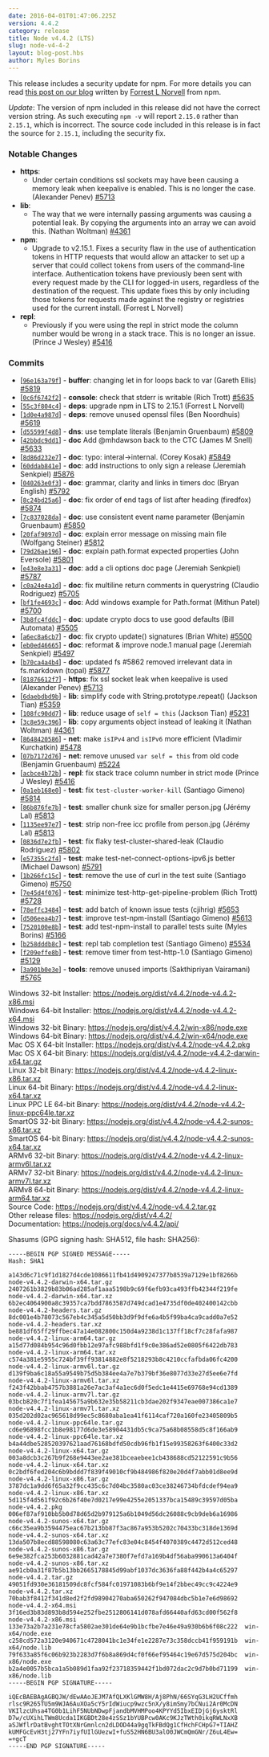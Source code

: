 ```yaml
---
date: 2016-04-01T01:47:06.225Z
version: 4.4.2
category: release
title: Node v4.4.2 (LTS)
slug: node-v4-4-2
layout: blog-post.hbs
author: Myles Borins
---
```


This release includes a security update for npm. For more details you can read [this post on our blog](https://nodejs.org/en/blog/vulnerability/npm-tokens-leak-march-2016/) written by [Forrest L Norvell](https://github.com/othiym23) from npm.

*Update*: The version of npm included in this release did not have the correct version string. As such executing `npm -v` will report `2.15.0` rather than `2.15.1`, which is incorrect. The source code included in this release is in fact the source for `2.15.1`, including the security fix.

### Notable Changes

* **https**:
  * Under certain conditions ssl sockets may have been causing a memory leak when keepalive is enabled. This is no longer the case. (Alexander Penev) [#5713](https://github.com/nodejs/node/pull/5713)
* **lib**:
  * The way that we were internally passing arguments was causing a potential leak. By copying the arguments into an array we can avoid this. (Nathan Woltman) [#4361](https://github.com/nodejs/node/pull/4361)
* **npm**:
  * Upgrade to v2.15.1. Fixes a security flaw in the use of authentication tokens in HTTP requests that would allow an attacker to set up a server that could collect tokens from users of the command-line interface. Authentication tokens have previously been sent with every request made by the CLI for logged-in users, regardless of the destination of the request. This update fixes this by only including those tokens for requests made against the registry or registries used for the current install. (Forrest L Norvell)
* **repl**:
  * Previously if you were using the repl in strict mode the column number would be wrong in a stack trace. This is no longer an issue. (Prince J Wesley) [#5416](https://github.com/nodejs/node/pull/5416)

### Commits

* [[`96e163a79f`](https://github.com/nodejs/node/commit/96e163a79f)] - **buffer**: changing let in for loops back to var (Gareth Ellis) [#5819](https://github.com/nodejs/node/pull/5819)
* [[`0c6f6742f2`](https://github.com/nodejs/node/commit/0c6f6742f2)] - **console**: check that stderr is writable (Rich Trott) [#5635](https://github.com/nodejs/node/pull/5635)
* [[`55c3f804c4`](https://github.com/nodejs/node/commit/55c3f804c4)] - **deps**: upgrade npm in LTS to 2.15.1 (Forrest L Norvell)
* [[`1d0e4a987d`](https://github.com/nodejs/node/commit/1d0e4a987d)] - **deps**: remove unused openssl files (Ben Noordhuis) [#5619](https://github.com/nodejs/node/pull/5619)
* [[`d55599f4d8`](https://github.com/nodejs/node/commit/d55599f4d8)] - **dns**: use template literals (Benjamin Gruenbaum) [#5809](https://github.com/nodejs/node/pull/5809)
* [[`42bbdc9dd1`](https://github.com/nodejs/node/commit/42bbdc9dd1)] - **doc** Add @mhdawson back to the CTC (James M Snell) [#5633](https://github.com/nodejs/node/pull/5633)
* [[`8d86d232e7`](https://github.com/nodejs/node/commit/8d86d232e7)] - **doc**: typo: interal->internal. (Corey Kosak) [#5849](https://github.com/nodejs/node/pull/5849)
* [[`60ddab841e`](https://github.com/nodejs/node/commit/60ddab841e)] - **doc**: add instructions to only sign a release (Jeremiah Senkpiel) [#5876](https://github.com/nodejs/node/pull/5876)
* [[`040263e0f3`](https://github.com/nodejs/node/commit/040263e0f3)] - **doc**: grammar, clarity and links in timers doc (Bryan English) [#5792](https://github.com/nodejs/node/pull/5792)
* [[`8c24bd25a6`](https://github.com/nodejs/node/commit/8c24bd25a6)] - **doc**: fix order of end tags of list after heading (firedfox) [#5874](https://github.com/nodejs/node/pull/5874)
* [[`7c837028da`](https://github.com/nodejs/node/commit/7c837028da)] - **doc**: use consistent event name parameter (Benjamin Gruenbaum) [#5850](https://github.com/nodejs/node/pull/5850)
* [[`20faf9097d`](https://github.com/nodejs/node/commit/20faf9097d)] - **doc**: explain error message on missing main file (Wolfgang Steiner) [#5812](https://github.com/nodejs/node/pull/5812)
* [[`79d26ae196`](https://github.com/nodejs/node/commit/79d26ae196)] - **doc**: explain path.format expected properties (John Eversole) [#5801](https://github.com/nodejs/node/pull/5801)
* [[`e43e8e3a31`](https://github.com/nodejs/node/commit/e43e8e3a31)] - **doc**: add a cli options doc page (Jeremiah Senkpiel) [#5787](https://github.com/nodejs/node/pull/5787)
* [[`c0a24e4a1d`](https://github.com/nodejs/node/commit/c0a24e4a1d)] - **doc**: fix multiline return comments in querystring (Claudio Rodriguez) [#5705](https://github.com/nodejs/node/pull/5705)
* [[`bf1fe4693c`](https://github.com/nodejs/node/commit/bf1fe4693c)] - **doc**: Add windows example for Path.format (Mithun Patel) [#5700](https://github.com/nodejs/node/pull/5700)
* [[`3b8fc4fddc`](https://github.com/nodejs/node/commit/3b8fc4fddc)] - **doc**: update crypto docs to use good defaults (Bill Automata) [#5505](https://github.com/nodejs/node/pull/5505)
* [[`a6ec8a6cb7`](https://github.com/nodejs/node/commit/a6ec8a6cb7)] - **doc**: fix crypto update() signatures (Brian White) [#5500](https://github.com/nodejs/node/pull/5500)
* [[`eb0ed46665`](https://github.com/nodejs/node/commit/eb0ed46665)] - **doc**: reformat & improve node.1 manual page (Jeremiah Senkpiel) [#5497](https://github.com/nodejs/node/pull/5497)
* [[`b70ca4a4b4`](https://github.com/nodejs/node/commit/b70ca4a4b4)] - **doc**: updated fs #5862 removed irrelevant data in fs.markdown (topal) [#5877](https://github.com/nodejs/node/pull/5877)
* [[`81876612f7`](https://github.com/nodejs/node/commit/81876612f7)] - **https**: fix ssl socket leak when keepalive is used (Alexander Penev) [#5713](https://github.com/nodejs/node/pull/5713)
* [[`6daebdbd9b`](https://github.com/nodejs/node/commit/6daebdbd9b)] - **lib**: simplify code with String.prototype.repeat() (Jackson Tian) [#5359](https://github.com/nodejs/node/pull/5359)
* [[`108fc90dd7`](https://github.com/nodejs/node/commit/108fc90dd7)] - **lib**: reduce usage of `self = this` (Jackson Tian) [#5231](https://github.com/nodejs/node/pull/5231)
* [[`3c8e59c396`](https://github.com/nodejs/node/commit/3c8e59c396)] - **lib**: copy arguments object instead of leaking it (Nathan Woltman) [#4361](https://github.com/nodejs/node/pull/4361)
* [[`8648420586`](https://github.com/nodejs/node/commit/8648420586)] - **net**: make `isIPv4` and `isIPv6` more efficient (Vladimir Kurchatkin) [#5478](https://github.com/nodejs/node/pull/5478)
* [[`07b7172d76`](https://github.com/nodejs/node/commit/07b7172d76)] - **net**: remove unused `var self = this` from old code (Benjamin Gruenbaum) [#5224](https://github.com/nodejs/node/pull/5224)
* [[`acbce4b72b`](https://github.com/nodejs/node/commit/acbce4b72b)] - **repl**: fix stack trace column number in strict mode (Prince J Wesley) [#5416](https://github.com/nodejs/node/pull/5416)
* [[`0a1eb168e0`](https://github.com/nodejs/node/commit/0a1eb168e0)] - **test**: fix `test-cluster-worker-kill` (Santiago Gimeno) [#5814](https://github.com/nodejs/node/pull/5814)
* [[`86b876fe7b`](https://github.com/nodejs/node/commit/86b876fe7b)] - **test**: smaller chunk size for smaller person.jpg (Jérémy Lal) [#5813](https://github.com/nodejs/node/pull/5813)
* [[`1135ee97e7`](https://github.com/nodejs/node/commit/1135ee97e7)] - **test**: strip non-free icc profile from person.jpg (Jérémy Lal) [#5813](https://github.com/nodejs/node/pull/5813)
* [[`0836d7e2fb`](https://github.com/nodejs/node/commit/0836d7e2fb)] - **test**: fix flaky test-cluster-shared-leak (Claudio Rodriguez) [#5802](https://github.com/nodejs/node/pull/5802)
* [[`e57355c2f4`](https://github.com/nodejs/node/commit/e57355c2f4)] - **test**: make test-net-connect-options-ipv6.js better (Michael Dawson) [#5791](https://github.com/nodejs/node/pull/5791)
* [[`1b266fc15c`](https://github.com/nodejs/node/commit/1b266fc15c)] - **test**: remove the use of curl in the test suite (Santiago Gimeno) [#5750](https://github.com/nodejs/node/pull/5750)
* [[`7e45d4f076`](https://github.com/nodejs/node/commit/7e45d4f076)] - **test**: minimize test-http-get-pipeline-problem (Rich Trott) [#5728](https://github.com/nodejs/node/pull/5728)
* [[`78effc3484`](https://github.com/nodejs/node/commit/78effc3484)] - **test**: add batch of known issue tests (cjihrig) [#5653](https://github.com/nodejs/node/pull/5653)
* [[`d506eea4b7`](https://github.com/nodejs/node/commit/d506eea4b7)] - **test**: improve test-npm-install (Santiago Gimeno) [#5613](https://github.com/nodejs/node/pull/5613)
* [[`7520100e8b`](https://github.com/nodejs/node/commit/7520100e8b)] - **test**: add test-npm-install to parallel tests suite (Myles Borins) [#5166](https://github.com/nodejs/node/pull/5166)
* [[`b258dddb8c`](https://github.com/nodejs/node/commit/b258dddb8c)] - **test**: repl tab completion test (Santiago Gimeno) [#5534](https://github.com/nodejs/node/pull/5534)
* [[`f209effe8b`](https://github.com/nodejs/node/commit/f209effe8b)] - **test**: remove timer from test-http-1.0 (Santiago Gimeno) [#5129](https://github.com/nodejs/node/pull/5129)
* [[`3a901b0e3e`](https://github.com/nodejs/node/commit/3a901b0e3e)] - **tools**: remove unused imports (Sakthipriyan Vairamani) [#5765](https://github.com/nodejs/node/pull/5765)

Windows 32-bit Installer: https://nodejs.org/dist/v4.4.2/node-v4.4.2-x86.msi \
Windows 64-bit Installer: https://nodejs.org/dist/v4.4.2/node-v4.4.2-x64.msi \
Windows 32-bit Binary: https://nodejs.org/dist/v4.4.2/win-x86/node.exe \
Windows 64-bit Binary: https://nodejs.org/dist/v4.4.2/win-x64/node.exe \
Mac OS X 64-bit Installer: https://nodejs.org/dist/v4.4.2/node-v4.4.2.pkg \
Mac OS X 64-bit Binary: https://nodejs.org/dist/v4.4.2/node-v4.4.2-darwin-x64.tar.gz \
Linux 32-bit Binary: https://nodejs.org/dist/v4.4.2/node-v4.4.2-linux-x86.tar.xz \
Linux 64-bit Binary: https://nodejs.org/dist/v4.4.2/node-v4.4.2-linux-x64.tar.xz \
Linux PPC LE 64-bit Binary: https://nodejs.org/dist/v4.4.2/node-v4.4.2-linux-ppc64le.tar.xz \
SmartOS 32-bit Binary: https://nodejs.org/dist/v4.4.2/node-v4.4.2-sunos-x86.tar.xz \
SmartOS 64-bit Binary: https://nodejs.org/dist/v4.4.2/node-v4.4.2-sunos-x64.tar.xz \
ARMv6 32-bit Binary: https://nodejs.org/dist/v4.4.2/node-v4.4.2-linux-armv6l.tar.xz \
ARMv7 32-bit Binary: https://nodejs.org/dist/v4.4.2/node-v4.4.2-linux-armv7l.tar.xz \
ARMv8 64-bit Binary: https://nodejs.org/dist/v4.4.2/node-v4.4.2-linux-arm64.tar.xz \
Source Code: https://nodejs.org/dist/v4.4.2/node-v4.4.2.tar.gz \
Other release files: https://nodejs.org/dist/v4.4.2/ \
Documentation: https://nodejs.org/docs/v4.4.2/api/

Shasums (GPG signing hash: SHA512, file hash: SHA256):

```
-----BEGIN PGP SIGNED MESSAGE-----
Hash: SHA1

a143d6c71c9f1d1827d4cde1086611fb41d4909247377b8539a7129e1bf8266b  node-v4.4.2-darwin-x64.tar.gz
2407261b3829b83b06ad285af1aaa5198b9c69f6efb93ca493ffb42344f219fe  node-v4.4.2-darwin-x64.tar.xz
6b2ec4064900a8c39357ca7bdd7863587d749dcad1e4735df0de402400142cbb  node-v4.4.2-headers.tar.gz
8dc001e4b78073c567eb4c345a5d50bb3d9f9dfe6a4b5f99ba4ca9cadd0a7e52  node-v4.4.2-headers.tar.xz
be881df65ff29ffbec47a14e082800c150d4a9238d1c137ff18cf7c28fafa987  node-v4.4.2-linux-arm64.tar.gz
a15d77d084b954c96d0fbb12e97afc988bfd1f9c0e386ad52e0805f6422db783  node-v4.4.2-linux-arm64.tar.xz
c574a381e5955c724bf39ff93814882e8f5218293b8c4210ccfafbda06fc4200  node-v4.4.2-linux-armv6l.tar.gz
d139f9ba6c18a55a9549b75d5b384ee4a7e7b379bf36e8077d33e27d5ee6e7fd  node-v4.4.2-linux-armv6l.tar.xz
f243f42bbab4757b3881a26e7ac3af4a1ec6d0f5edc1e4415e69768e94cd1389  node-v4.4.2-linux-armv7l.tar.gz
03bcb820c7f1fea145675a9b632e35b58211cb3dae202f9347eae007386ca1e7  node-v4.4.2-linux-armv7l.tar.xz
035d202d02ac965618d99ec5c8680aba1ea41f6114caf720a160fe23405809b5  node-v4.4.2-linux-ppc64le.tar.gz
cd6e96898fcc1b8e98177d6de3e58904431db5c9ca75a68b08558d5c8f166ab9  node-v4.4.2-linux-ppc64le.tar.xz
b4a44dbe528520397621aad76168bdfd50cdb96fb1f15e99358263f6400c33d2  node-v4.4.2-linux-x64.tar.gz
003a8dcb3c267b9f268e9443ee2ae381bceaebee1cb438688cd52122591c9b56  node-v4.4.2-linux-x64.tar.xz
0c2bdf6fed204c6b9bddd7f839f49010cf9b484986f820e20d4f7abb01d8ee9d  node-v4.4.2-linux-x86.tar.gz
3787dc1a9dd6f65a32f9cc435c6c7d04bc3580ac03ce38246734bfdcdef94ea9  node-v4.4.2-linux-x86.tar.xz
5d115f4d561f92c6b26f40e7d0217e99e4255e2051337bca15489c39597d05ba  node-v4.4.2.pkg
006ef87af910bb5b0d78d65d2b979125a6b1049d56dc26088c9cb9deb6a16986  node-v4.4.2-sunos-x64.tar.gz
c66c35ea9b3594475eac67b213bb87f3ac867a953b5202c70433bc318de1369d  node-v4.4.2-sunos-x64.tar.xz
13da507b8ecd88598080c63a63c77efc83e04c8454f4070389c4472d512ced48  node-v4.4.2-sunos-x86.tar.gz
6e9e382fca253b6032881cad42a7e7380f7efd7a169b4df56aba990613a6404f  node-v4.4.2-sunos-x86.tar.xz
ae91cb0a31f87b5b13bb2665178845d99abf1037dc3636fa88f442b4a4c65297  node-v4.4.2.tar.gz
49051fd930e36181509dc8fcf584fc01971083b6bf9e14f2bbec49cc9c4224e9  node-v4.4.2.tar.xz
70bab3f8412f341d8ed2f2fd98904270aba650262f947084dbc5b1e7e6d98692  node-v4.4.2-x64.msi
3f16ed3b83d893b8d594e252fbe2512806141d078afd66440afd63cd00f562f8  node-v4.4.2-x86.msi
133e73a2b7a231e78cfa5802ae301de64e9b1bcfbe7e46e49a930b6b6f08c222  win-x64/node.exe
c258cd572a3120e940671c4728041bc1e34fe1e2287e73c358dccb41f959191b  win-x64/node.lib
79f633a85f6c06b923b2283d7f6b8a869d4cf0f66ef95464c19e67d575d204bc  win-x86/node.exe
b2a4e0057b5bca1a5b089d1faa92f23718359442f1bd072dac2c9d7b0bd71199  win-x86/node.lib
-----BEGIN PGP SIGNATURE-----

iQEcBAEBAgAGBQJW/dEwAAoJEJM7AfQLXKlGMW8H/Aj8PhN/66SYqG3LH2UCffmh
rlsc9R265TU5m9WJA6AuXOa5cY5rIdWiucp9wzc5nX/y8imSmy7bCNui2Ar0McDN
VKIlzcUhsa4TG0b1LihF5NUbNDwpFjandbMVHMPoo4KPYYd5IbxEIDjGj6ysktRl
D7w/cUXihLTWm8Ucda1IKGBDt28e4zSSz1bYUBPcw0AKc9KJzTWth0ikqRWLNxXB
aSJWflrDatBvghtTOtXNrGmnlcn2dLDOD44a9gqTkFBdQg1CfHchFCHpG7+TIAHZ
kUMFGcEvH3tj27YFn7iyfUIlGUezwI+fuS52HN6BU3alO0JWCmQmGNr/Z6uL4Ew=
=+gcT
-----END PGP SIGNATURE-----

```
